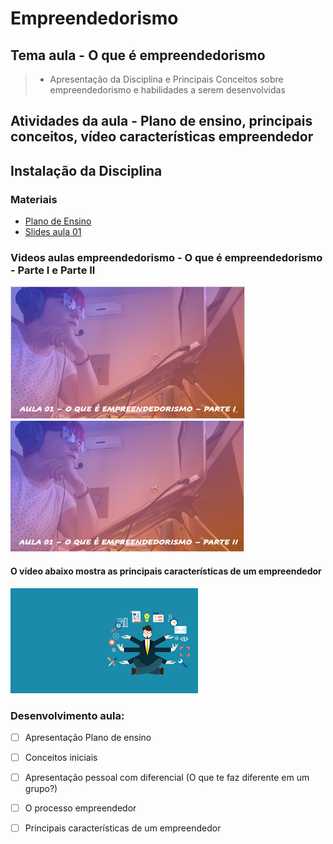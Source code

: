 # Empreendedorismo
## Tema aula - O que é empreendedorismo

>  * Apresentação da Disciplina e Principais Conceitos sobre empreendedorismo e habilidades a serem desenvolvidas

## Atividades da aula - Plano de ensino, principais conceitos, vídeo características empreendedor

## Instalação da Disciplina

### Materiais
- [Plano de Ensino](plano_ensino_empreendedorismo_2025.pdf)
- [Slides aula 01](Aula_1_o_que_e_empreendedorismo.pdf)

### Videos aulas empreendedorismo -  O que é empreendedorismo - Parte I e Parte II
[![Aula - O que é empreendedorismo PARTE I](capa_aula1.png)](https://www.youtube.com/watch?v=_rxDkEMvvSs)
[![Aula - O que é empreendedorismo PARTE II](capa_aula2.png)](https://www.youtube.com/watch?v=EhjSYRNlUrU)

####  O vídeo abaixo mostra as principais características de um empreendedor

[![material complementar aula01](empreendedor.png)](https://www.youtube.com/watch?v=kpjwWSojRic)


### Desenvolvimento aula: 

- [ ]  Apresentação Plano de ensino
- [ ]  Conceitos iniciais
- [ ]  Apresentação pessoal com diferencial (O que te faz diferente em um grupo?)
- [ ]  O processo empreendedor
- [ ]  Principais características de um empreendedor

